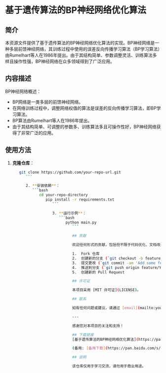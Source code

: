 # 基于遗传算法的BP神经网络优化算法

## 简介

本资源文件提供了基于遗传算法的BP神经网络优化算法的实现。BP神经网络是一种多层前馈神经网络，其训练过程中使用的误差反向传播学习算法（BP学习算法）由Rumelhart等人在1986年提出。由于其结构简单、参数调整灵活、训练算法多样且操作性强，BP神经网络在众多领域得到了广泛应用。

## 内容描述

BP神经网络概述：
- BP网络是一类多层的前馈神经网络。
- 在网络训练过程中，调整网络权值的算法是误差的反向传播学习算法，即BP学习算法。
- BP算法由Rumelhart等人在1986年提出。
- 由于其结构简单、可调整的参数多、训练算法多且可操作性好，BP神经网络获得了非常广泛的应用。

## 使用方法

1. **克隆仓库**：
   ```bash
      git clone https://github.com/your-repo-url.git
         ```

         2. **安装依赖**：
            ```bash
               cd your-repo-directory
                  pip install -r requirements.txt
                     ```

                     3. **运行示例**：
                        ```bash
                           python main.py
                              ```

                              ## 贡献

                              欢迎任何形式的贡献，包括但不限于代码优化、文档改进、新功能添加等。请遵循以下步骤：

                              1.  Fork 仓库
                              2.  创建新的分支 (`git checkout -b feature/YourFeature`)
                              3.  提交更改 (`git commit -am 'Add some feature'`)
                              4.  推送到分支 (`git push origin feature/YourFeature`)
                              5.  创建新的 Pull Request

                              ## 许可证

                              本项目采用 [MIT 许可证](LICENSE)。

                              ## 联系

                              如有任何问题或建议，请通过 [email](mailto:your-email@example.com) 或 [GitHub Issues](https://github.com/your-repo-url/issues) 联系我们。

                              ---

                              感谢您对本项目的关注和支持！

                              ## 下载链接
                              [基于遗传算法的BP神经网络优化算法](https://pan.quark.cn/s/78b83166c740) 

                              (备用: [备用下载](https://pan.baidu.com/s/1QShsPwaYh57sCaxp5lPZfg?pwd=1234))

                              ## 说明

                              该仓库仅用于学习交流，请勿用于商业用途。
